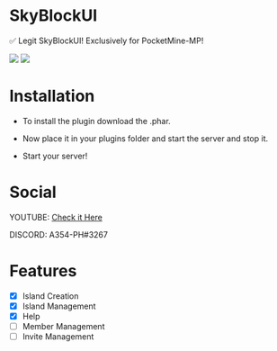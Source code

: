 # SkyBlockUI
✅ Legit SkyBlockUI! Exclusively for PocketMine-MP!

[![](https://poggit.pmmp.io/shield.state/SkyBlockUI)](https://poggit.pmmp.io/p/SkyBlockUI)
<a href="https://poggit.pmmp.io/p/SkyBlockUI"><img src="https://poggit.pmmp.io/shield.state/SkyBlockUI"></a>

# Installation

- To install the plugin download the .phar.

- Now place it in your plugins folder and start the server and stop it.

- Start your server!

# Social

YOUTUBE: [Check it Here](youtube.com/c/Assassiner354)

DISCORD: A354-PH#3267

# Features

- [x] Island Creation
- [x] Island Management
- [x] Help
- [ ] Member Management
- [ ] Invite Management
